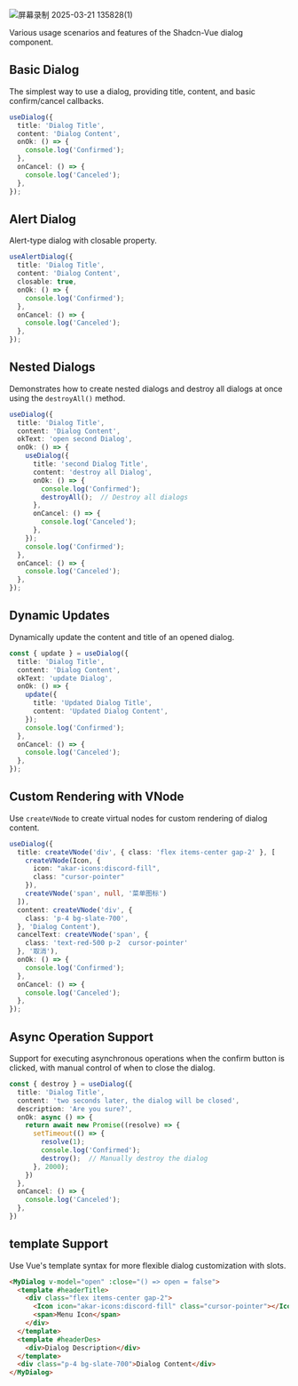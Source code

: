 ![屏幕录制 2025-03-21 135828(1)](https://github.com/user-attachments/assets/6eed08dd-3c54-4bc3-9865-2ae1ebf8ae8f)


Various usage scenarios and features of the Shadcn-Vue dialog component.

## Basic Dialog

The simplest way to use a dialog, providing title, content, and basic confirm/cancel callbacks.

```typescript
useDialog({
  title: 'Dialog Title',
  content: 'Dialog Content',
  onOk: () => {
    console.log('Confirmed');
  },
  onCancel: () => {
    console.log('Canceled');
  },
});
```

## Alert Dialog

Alert-type dialog with closable property.

```typescript
useAlertDialog({
  title: 'Dialog Title',
  content: 'Dialog Content',
  closable: true,
  onOk: () => {
    console.log('Confirmed');
  },
  onCancel: () => {
    console.log('Canceled');
  },
});
```

## Nested Dialogs

Demonstrates how to create nested dialogs and destroy all dialogs at once using the `destroyAll()` method.

```typescript
useDialog({
  title: 'Dialog Title',
  content: 'Dialog Content',
  okText: 'open second Dialog',
  onOk: () => {
    useDialog({
      title: 'second Dialog Title',
      content: 'destroy all Dialog',
      onOk: () => {
        console.log('Confirmed');
        destroyAll();  // Destroy all dialogs
      },
      onCancel: () => {
        console.log('Canceled');
      },
    });
    console.log('Confirmed');
  },
  onCancel: () => {
    console.log('Canceled');
  },
});
```

## Dynamic Updates

Dynamically update the content and title of an opened dialog.

```typescript
const { update } = useDialog({
  title: 'Dialog Title',
  content: 'Dialog Content',
  okText: 'update Dialog',
  onOk: () => {
    update({
      title: 'Updated Dialog Title',
      content: 'Updated Dialog Content',
    });
    console.log('Confirmed');
  },
  onCancel: () => {
    console.log('Canceled');
  },
});
```

## Custom Rendering with VNode

Use `createVNode` to create virtual nodes for custom rendering of dialog content.

```typescript
useDialog({
  title: createVNode('div', { class: 'flex items-center gap-2' }, [
    createVNode(Icon, {
      icon: "akar-icons:discord-fill",
      class: "cursor-pointer"
    }),
    createVNode('span', null, '菜单图标')
  ]),
  content: createVNode('div', {
    class: 'p-4 bg-slate-700',
  }, 'Dialog Content'),
  cancelText: createVNode('span', {
    class: 'text-red-500 p-2  cursor-pointer'
  }, '取消'),
  onOk: () => {
    console.log('Confirmed');
  },
  onCancel: () => {
    console.log('Canceled');
  },
});
```

## Async Operation Support

Support for executing asynchronous operations when the confirm button is clicked, with manual control of when to close the dialog.

```typescript
const { destroy } = useDialog({
  title: 'Dialog Title',
  content: 'two seconds later, the dialog will be closed',
  description: 'Are you sure?',
  onOk: async () => {
    return await new Promise((resolve) => {
      setTimeout(() => {
        resolve(1);
        console.log('Confirmed');
        destroy();  // Manually destroy the dialog
      }, 2000);
    })
  },
  onCancel: () => {
    console.log('Canceled');
  },
})
```


## template Support

Use Vue's template syntax for more flexible dialog customization with slots.

```html
<MyDialog v-model="open" :close="() => open = false">
  <template #headerTitle>
    <div class="flex items-center gap-2">
      <Icon icon="akar-icons:discord-fill" class="cursor-pointer"></Icon>
      <span>Menu Icon</span>
    </div>
  </template>
  <template #headerDes>
    <div>Dialog Description</div>
  </template>
  <div class="p-4 bg-slate-700">Dialog Content</div>
</MyDialog>
```

